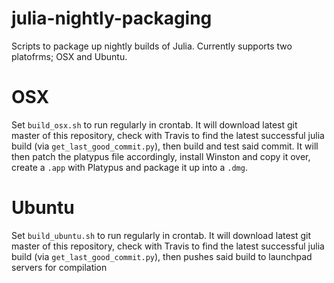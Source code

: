 julia-nightly-packaging
=========

Scripts to package up nightly builds of Julia.  Currently supports two platofrms; OSX and Ubuntu.

OSX
===
Set `build_osx.sh` to run regularly in crontab. It will download latest git master of this repository, check with Travis to find the latest successful julia build (via `get_last_good_commit.py`), then build and test said commit. It will then patch the platypus file accordingly, install Winston and copy it over, create a `.app` with Platypus and package it up into a `.dmg`.


Ubuntu
======
Set `build_ubuntu.sh` to run regularly in crontab. It will download latest git master of this repository, check with Travis to find the latest successful julia build (via `get_last_good_commit.py`), then pushes said build to launchpad servers for compilation
